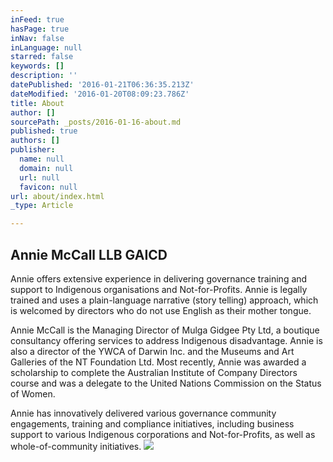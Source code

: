 ```yaml
---
inFeed: true
hasPage: true
inNav: false
inLanguage: null
starred: false
keywords: []
description: ''
datePublished: '2016-01-21T06:36:35.213Z'
dateModified: '2016-01-20T08:09:23.786Z'
title: About
author: []
sourcePath: _posts/2016-01-16-about.md
published: true
authors: []
publisher:
  name: null
  domain: null
  url: null
  favicon: null
url: about/index.html
_type: Article

---
```

## Annie McCall LLB GAICD 

Annie offers extensive experience in delivering governance training and
support to Indigenous organisations and Not-for-Profits. Annie is legally
trained and uses a plain-language narrative (story telling) approach, which is
welcomed by directors who do not use English as their mother tongue. 

Annie McCall is the Managing Director of Mulga Gidgee Pty Ltd, a boutique
consultancy offering services to address Indigenous disadvantage. Annie is also
a director of the YWCA of Darwin Inc. and the Museums and Art Galleries of the
NT Foundation Ltd. Most recently, Annie was awarded a scholarship to complete
the Australian Institute of Company Directors course and was a delegate to the
United Nations Commission on the Status of Women.

Annie has innovatively delivered various governance community engagements,
training and compliance initiatives, including business support to various
Indigenous corporations and Not-for-Profits, as well as whole-of-community
initiatives.
![](https://the-grid-user-content.s3-us-west-2.amazonaws.com/2d221fee-89ef-4cd9-8e9e-b362feaed0c9.JPG)
